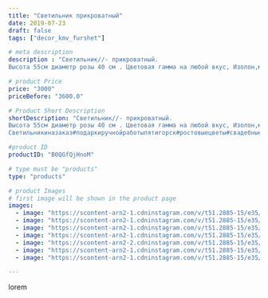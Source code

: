 ```yaml
---
title: "Светильник прикроватный"
date: 2019-07-23
draft: false
tags: ["decor_kmv_furshet"]

# meta description
description : "Светильник//- прикроватный.
Высота 55см диаметр розы 40 см . Цветовая гамма на любой вкус, Изолон,материал  не токсичен, влагоустойчив. Влажной салфеткой можно "

# product Price
price: "3000"
priceBefore: "3600.0"

# Product Short Description
shortDescription: "Светильник//- прикроватный.
Высота 55см диаметр розы 40 см . Цветовая гамма на любой вкус, Изолон,материал  не токсичен, влагоустойчив. Влажной салфеткой можно пройтись по лепесткам, для удаления пыли.Лампа светодиодная, и никакая другая.Тонирован маслянной пастелью.
Светильникиназаказ#подаркиручнойработыпятигорск#ростовыецветы#свадебныеаксессуарыназаказ#оформлениебутылоккмероприят#цветыгигантыдляфотозон#цветыгигантыминеральныеводы"

#product ID
productID: "B0QGfQjHnoM"

# type must be "products"
type: "products"

# product Images
# first image will be shown in the product page
images:
  - image: "https://scontent-arn2-1.cdninstagram.com/v/t51.2885-15/e35/p1080x1080/67283083_915735148766351_7682281294300703277_n.jpg?tp=1&_nc_ht=scontent-arn2-1.cdninstagram.com&_nc_cat=111&_nc_ohc=1x-p3fnJKUAAX9mo9X_&oh=1065519f5d58a7ce538b99366da9c7c3&oe=6074B73C&ig_cache_key=MjA5NDE5NTQyNzQxOTk2NzgzOA%3D%3D.2"
  - image: "https://scontent-arn2-1.cdninstagram.com/v/t51.2885-15/e35/p1080x1080/67354501_2342222895873223_5308514119719648035_n.jpg?tp=1&_nc_ht=scontent-arn2-1.cdninstagram.com&_nc_cat=107&_nc_ohc=CRdhA0vuULAAX9FgvQw&oh=7d22c6a59b1594469a94bd4360035354&oe=6074AB0D&ig_cache_key=MjA5NDE5NTQ0MjA4MzQxNzIxNg%3D%3D.2"
  - image: "https://scontent-arn2-1.cdninstagram.com/v/t51.2885-15/e35/p1080x1080/66478492_2307680102660551_7739511858005588840_n.jpg?tp=1&_nc_ht=scontent-arn2-1.cdninstagram.com&_nc_cat=107&_nc_ohc=QVEa_l4ZEnUAX8Nv0yi&oh=882468b117d1aa7bfae5cd049b3660b3&oe=607628C1&ig_cache_key=MjA5NDE5NTQ1NjE2NzgzNzkzOA%3D%3D.2"
  - image: "https://scontent-arn2-1.cdninstagram.com/v/t51.2885-15/e35/p1080x1080/65786629_151443029338417_6141229911374791781_n.jpg?tp=1&_nc_ht=scontent-arn2-1.cdninstagram.com&_nc_cat=101&_nc_ohc=QUMX_lieTBIAX_sX8qx&oh=604cb5fc13b8802090c715e7a27077a4&oe=60733A28&ig_cache_key=MjA5NDE5NTQ3MjMyNDEwMDg3MA%3D%3D.2"
  - image: "https://scontent-arn2-2.cdninstagram.com/v/t51.2885-15/e35/p1080x1080/65047797_148905056219885_1470731733343249354_n.jpg?tp=1&_nc_ht=scontent-arn2-2.cdninstagram.com&_nc_cat=105&_nc_ohc=rIU8mDzG2f8AX-v6tpT&oh=3f940b228594b7e6f464e8f170c514c3&oe=607475C8&ig_cache_key=MjA5NDE5NTQ4Nzc4NDUzMDYwNw%3D%3D.2"
  - image: "https://scontent-arn2-1.cdninstagram.com/v/t51.2885-15/e35/p1080x1080/66303010_1030591313942990_1286474740751903274_n.jpg?tp=1&_nc_ht=scontent-arn2-1.cdninstagram.com&_nc_cat=102&_nc_ohc=ctOhjfz7ZekAX_IZ9dk&oh=f8f1f2b53f449154b3da6154763329aa&oe=60767D8C&ig_cache_key=MjA5NDE5NTUwMzAwMTI2MjM0MA%3D%3D.2"
  - image: "https://scontent-arn2-1.cdninstagram.com/v/t51.2885-15/e35/p1080x1080/65720244_653696651800017_5997728013502771311_n.jpg?tp=1&_nc_ht=scontent-arn2-1.cdninstagram.com&_nc_cat=109&_nc_ohc=R27rvlEVw4UAX_hxyYb&oh=e09c8ab51557b3f8219eb4e7cc5a0b45&oe=60762361&ig_cache_key=MjA5NDE5NTUyMTYzMjQ5MTE4Nw%3D%3D.2"

---
```

lorem
